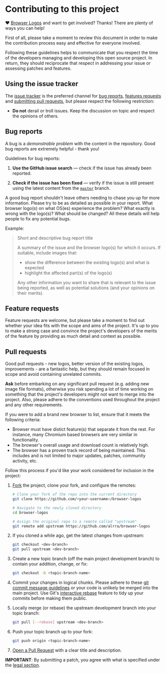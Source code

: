 # Contributing to this project

♥ [Browser Logos](https://github.com/alrra/browser-logos/) and want to
get involved? Thanks! There are plenty of ways you can help!

First of all, please take a moment to review this document in order to
make the contribution process easy and effective for everyone involved.

Following these guidelines helps to communicate that you respect the
time of the developers managing and developing this open source project.
In return, they should reciprocate that respect in addressing your issue
or assessing patches and features.


## Using the issue tracker

The [issue tracker](https://github.com/alrra/browser-logos/issues) is
the preferred channel for [bug reports](#bugs), [features requests](#features)
and [submitting pull requests](#pull-requests), but please respect the
following restriction:

* **Do not** derail or troll issues. Keep the discussion on topic and
  respect the opinions of others.


<a name="bugs"></a>
## Bug reports

A bug is a _demonstrable problem_ with the content in the repository.
Good bug reports are extremely helpful - thank you!


Guidelines for bug reports:

1. **Use the GitHub issue search** &mdash; check if the issue has
   already been reported.

2. **Check if the issue has been fixed** &mdash; verify if the issue is
   still present using the latest content from the
   [`master`](https://github.com/alrra/browser-logos/tree/master) branch.

A good bug report shouldn't leave others needing to chase you up for
more information. Please try to be as detailed as possible in your
report. What browser logo(s) on what OS(es) experience the problem?
What exactly is wrong with the logo(s)? What should be changed? All
these details will help people to fix any potential bugs.

Example:

> Short and descriptive bug report title
>
> A summary of the issue and the browser logo(s) for which it occurs.
> If suitable, include images that:
>
>  * show the difference between the existing logo(s) and what is expected
>  * highlight the affected part(s) of the logo(s)
>
> Any other information you want to share that is relevant to the issue
> being reported, as well as potential solutions (and your opinions on
> their merits).


<a name="features"></a>
## Feature requests

Feature requests are welcome, but please take a moment to find out
whether your idea fits with the scope and aims of the project. It's
up to you to make a strong case and convince the project's developers
of the merits of the feature by providing as much detail and context
as possible.


<a name="pull-requests"></a>
## Pull requests

Good pull requests - new logos, better version of the existing logos,
improvements - are a fantastic help, but they should remain focused
in scope and avoid containing unrelated commits.

**Ask** before embarking on any significant pull request (e.g. adding
new image file formats), otherwise you risk spending a lot of time
working on something that the project's developers might not want to
merge into the project. Also, please adhere to the conventions used
throughout the project and any other requirements.

If you were to add a brand new browser to list, ensure that it meets
the following criteria:

* Browser must have distict feature(s) that separate it from the
  rest. For instance, many Chromium based browsers are very similar
  in functionality.
* The browser's overall usage and download count is relatively high.
* The browser has a proven track record of being maintained. This
  includes and is not limited to major updates, patches, community
  activity, etc.

Follow this process if you'd like your work considered for inclusion
in the project:

1. [Fork](https://help.github.com/articles/fork-a-repo/) the project,
   clone your fork, and configure the remotes:

   ```bash
   # Clone your fork of the repo into the current directory
   git clone https://github.com/<your-username>/browser-logos

   # Navigate to the newly cloned directory
   cd browser-logos

   # Assign the original repo to a remote called "upstream"
   git remote add upstream https://github.com/alrra/browser-logos
   ```

2. If you cloned a while ago, get the latest changes from upstream:

   ```bash
   git checkout <dev-branch>
   git pull upstream <dev-branch>
   ```

3. Create a new topic branch (off the main project development branch)
   to contain your addition, change, or fix:

   ```bash
   git checkout -b <topic-branch-name>
   ```

4. Commit your changes in logical chunks. Please adhere to these [git
   commit message guidelines](http://tbaggery.com/2008/04/19/a-note-about-git-commit-messages.html)
   or your code is unlikely be merged into the main project. Use Git's
   [interactive rebase](https://help.github.com/en/articles/about-git-rebase)
   feature to tidy up your commits before making them public.

5. Locally merge (or rebase) the upstream development branch into your
   topic branch:

   ```bash
   git pull [--rebase] upstream <dev-branch>
   ```

6. Push your topic branch up to your fork:

   ```bash
   git push origin <topic-branch-name>
   ```

7. [Open a Pull Request](https://help.github.com/articles/using-pull-requests/)
    with a clear title and description.

**IMPORTANT**: By submitting a patch, you agree with what is specified
under the [legal section](https://github.com/alrra/browser-logos#legal).
